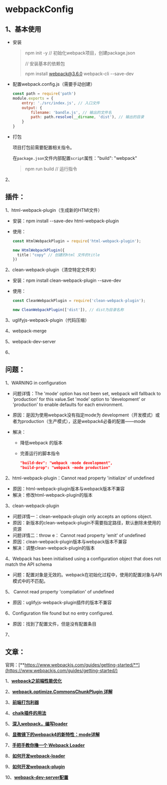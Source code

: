 # webpackConfig
## 1、基本使用
- 安装

  > npm init -y // 初始化webpack项目，创建package.json
  >
  > // 安装基本的依赖包
  >
  > npm install webpack@3.6.0 webpack-cli --save-dev

- 配置webpack.config.js（需要手动创建）

  ```js
  const path = require('path')
  module.exports = {
      entry: './src/index.js', // 入口文件
      output: {
          filename: 'bandle.js', // 输出的文件名
          path: path.resolve(__dirname, 'dist'), // 输出的目录
      }
  }
  ```

- 打包

  项目打包前需要配置相关指令。

  在`package.json`文件内部配置`script`属性："build": "webpack"

  > npm run build // 运行指令

2、

## 插件：

1、html-webpack-plugin（生成新的HTMl文件）

- 安装：npm install --save-dev html-webpack-plugin

- 使用：

  ```js
  const HtmlWebpackPlugin = require('html-webpack-plugin');
  
  new HtmlWebpackPlugin({
  	title："copy" // 创建的html 文件的title
  })
  ```

2、clean-webpack-plugin（清空特定文件夹）

- 安装：npm install clean-webpack-plugin --save-dev

- 使用：

  ```js
  const CleanWebpackPlugin = require('clean-webpack-plugin');
  
  new CleanWebpackPlugin(['dist']), // dist为目录名称
  ```

3、uglifyjs-webpack-plugin（代码压缩）

4、webpack-merge

5、webpack-dev-server

6、

## 问题：

1、WARNING in configuration

- 问题详情：The 'mode' option has not been set, webpack will fallback to 'production' for this value.Set 'mode' option to 'development' or 'production' to enable defaults for each environment.

- 原因：是因为使用webpack没有指定mode为 development（开发模式）或者为production（生产模式），这是webpack4必备的配置——mode

- 解决：

  - 降低webpack 的版本

  - 完善运行的脚本指令

    ```json
    "build-dev": "webpack -mode development",
    "build-prop": "webpack -mode production"
    ```

2、html-webpack-plugin：Cannot read property 'initialize' of undefined

- 原因：html-webpack-plugin版本与webpack版本不兼容
- 解决：修改html-webpack-plugin的版本

3、clean-webpack-plugin

- 问题详情一：clean-webpack-plugin only accepts an options object.
- 原因：新版本的clean-webpack-plugin不需要指定路径，默认删除未使用的资源
- 问题详情二：throw e： Cannot read property 'emit' of undefined
- 原因：clean-webpack-plugin版本与webpack版本不兼容
- 解决：调整clean-webpack-plugin的版本

4、Webpack has been initialised using a configuration object that does not match the API schema

- 问题：配置对象是无效的。webpack在初始化过程中，使用的配置对象与API模式中的不匹配。

5、 Cannot read property 'compilation' of undefined

- 原因：uglifyjs-webpack-plugin插件的版本不兼容

6、Configuration file found but no entry configured.

- 原因：找到了配置文件，但是没有配置条目

7、

## 文章：

官网：[**https://www.webpackjs.com/guides/getting-started/**](https://www.webpackjs.com/guides/getting-started/)

1、[**webpack之前端性能优化**](https://www.cnblogs.com/ssh-007/p/7944491.html)

2、[**webpack.optimize.CommonsChunkPlugin 详解**](https://www.jianshu.com/p/4da4aca188ef)

3、[**前端打包利器**](https://www.cnblogs.com/goloving/p/8511861.html)

4、[**chalk插件的用法**](https://blog.csdn.net/Amanda_wmy/article/details/80611879)

5、**[深入webpack，编写loader](https://segmentfault.com/a/1190000012718374)**

6、[**显微镜下的webpack4的新特性：mode详解**](https://www.cnblogs.com/cherryvenus/p/9808320.html)

7、[**手把手教你撸一个 Webpack Loader**](https://www.jianshu.com/p/7fa359ffcf8d)

8、[**如何开发webpack-loader**](https://www.cnblogs.com/pqjwyn/p/7684010.html)

9、[**如何开发webpack-plugin**](https://www.cnblogs.com/pqjwyn/p/7691878.html)

10、[**webpack-dev-server配置**](https://blog.csdn.net/dage212/article/details/81231117)